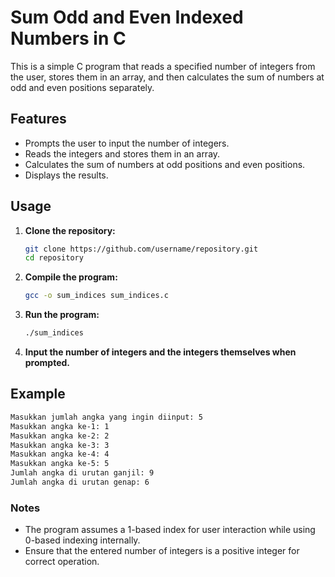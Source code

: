 # Sum Odd and Even Indexed Numbers in C

This is a simple C program that reads a specified number of integers from the user, stores them in an array, and then calculates the sum of numbers at odd and even positions separately.

## Features

- Prompts the user to input the number of integers.
- Reads the integers and stores them in an array.
- Calculates the sum of numbers at odd positions and even positions.
- Displays the results.

## Usage

1. **Clone the repository:**

    ```sh
    git clone https://github.com/username/repository.git
    cd repository
    ```

2. **Compile the program:**

    ```sh
    gcc -o sum_indices sum_indices.c
    ```

3. **Run the program:**

    ```sh
    ./sum_indices
    ```

4. **Input the number of integers and the integers themselves when prompted.**

## Example

```sh
Masukkan jumlah angka yang ingin diinput: 5
Masukkan angka ke-1: 1
Masukkan angka ke-2: 2
Masukkan angka ke-3: 3
Masukkan angka ke-4: 4
Masukkan angka ke-5: 5
Jumlah angka di urutan ganjil: 9
Jumlah angka di urutan genap: 6
```

### Notes

- The program assumes a 1-based index for user interaction while using 0-based indexing internally.
- Ensure that the entered number of integers is a positive integer for correct operation.
